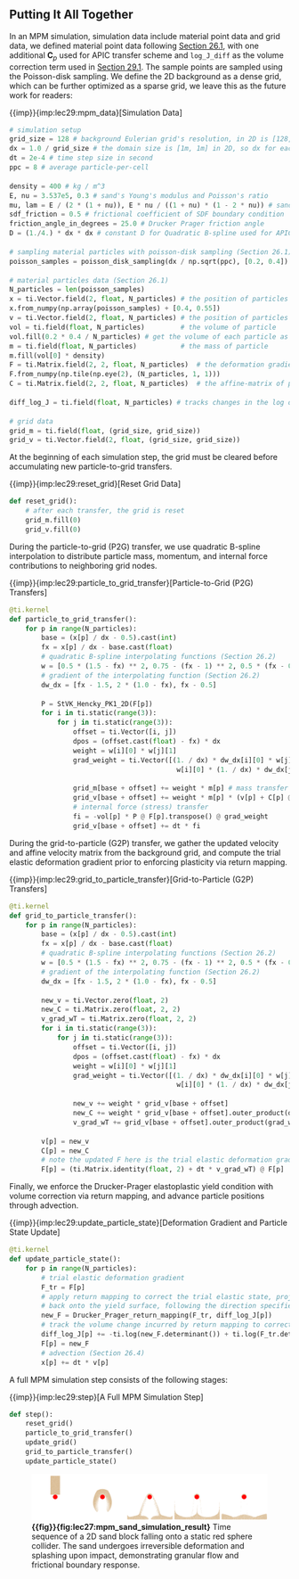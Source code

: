 ## Putting It All Together

In an MPM simulation, simulation data include material point data and grid data, we defined material point data following [Section 26.1](./lec26.1-material_particles.md), with one additional $\mathbf{C}_p$ used for APIC transfer scheme and `log_J_diff` as the volume correction term used in [Section 29.1](./lec29.1-drucker_prager.md). The sample points are sampled using the Poisson-disk sampling. We define the 2D background as a dense grid, which can be further optimized as a sparse grid, we leave this as the  future work for readers:

{{imp}}{imp:lec29:mpm_data}[Simulation Data]
``` Python
# simulation setup
grid_size = 128 # background Eulerian grid's resolution, in 2D is [128, 128]
dx = 1.0 / grid_size # the domain size is [1m, 1m] in 2D, so dx for each cell is (1/128)m
dt = 2e-4 # time step size in second
ppc = 8 # average particle-per-cell

density = 400 # kg / m^3
E, nu = 3.537e5, 0.3 # sand's Young's modulus and Poisson's ratio
mu, lam = E / (2 * (1 + nu)), E * nu / ((1 + nu) * (1 - 2 * nu)) # sand's Lame parameters
sdf_friction = 0.5 # frictional coefficient of SDF boundary condition
friction_angle_in_degrees = 25.0 # Drucker Prager friction angle
D = (1./4.) * dx * dx # constant D for Quadratic B-spline used for APIC

# sampling material particles with poisson-disk sampling (Section 26.1)
poisson_samples = poisson_disk_sampling(dx / np.sqrt(ppc), [0.2, 0.4]) # simulating a [30cm, 50cm] sand block

# material particles data (Section 26.1)
N_particles = len(poisson_samples)
x = ti.Vector.field(2, float, N_particles) # the position of particles
x.from_numpy(np.array(poisson_samples) + [0.4, 0.55])
v = ti.Vector.field(2, float, N_particles) # the position of particles
vol = ti.field(float, N_particles)         # the volume of particle
vol.fill(0.2 * 0.4 / N_particles) # get the volume of each particle as V_rest / N_particles
m = ti.field(float, N_particles)           # the mass of particle
m.fill(vol[0] * density)
F = ti.Matrix.field(2, 2, float, N_particles)  # the deformation gradient of particles
F.from_numpy(np.tile(np.eye(2), (N_particles, 1, 1)))
C = ti.Matrix.field(2, 2, float, N_particles)  # the affine-matrix of particles

diff_log_J = ti.field(float, N_particles) # tracks changes in the log of the volume gained during extension

# grid data
grid_m = ti.field(float, (grid_size, grid_size))
grid_v = ti.Vector.field(2, float, (grid_size, grid_size))
```

At the beginning of each simulation step, the grid must be cleared before accumulating new particle-to-grid transfers.

{{imp}}{imp:lec29:reset_grid}[Reset Grid Data]
``` Python
def reset_grid():
    # after each transfer, the grid is reset
    grid_m.fill(0)
    grid_v.fill(0)
```

During the particle-to-grid (P2G) transfer, we use quadratic B-spline interpolation to distribute particle mass, momentum, and internal force contributions to neighboring grid nodes.

{{imp}}{imp:lec29:particle_to_grid_transfer}[Particle-to-Grid (P2G) Transfers]
``` Python
@ti.kernel
def particle_to_grid_transfer():
    for p in range(N_particles):
        base = (x[p] / dx - 0.5).cast(int)
        fx = x[p] / dx - base.cast(float)
        # quadratic B-spline interpolating functions (Section 26.2)
        w = [0.5 * (1.5 - fx) ** 2, 0.75 - (fx - 1) ** 2, 0.5 * (fx - 0.5) ** 2]
        # gradient of the interpolating function (Section 26.2)
        dw_dx = [fx - 1.5, 2 * (1.0 - fx), fx - 0.5]

        P = StVK_Hencky_PK1_2D(F[p])
        for i in ti.static(range(3)):
            for j in ti.static(range(3)):
                offset = ti.Vector([i, j])
                dpos = (offset.cast(float) - fx) * dx
                weight = w[i][0] * w[j][1]
                grad_weight = ti.Vector([(1. / dx) * dw_dx[i][0] * w[j][1], 
                                          w[i][0] * (1. / dx) * dw_dx[j][1]])

                grid_m[base + offset] += weight * m[p] # mass transfer
                grid_v[base + offset] += weight * m[p] * (v[p] + C[p] @ dpos) # momentum Transfer, APIC formulation
                # internal force (stress) transfer
                fi = -vol[p] * P @ F[p].transpose() @ grad_weight
                grid_v[base + offset] += dt * fi
```

During the grid-to-particle (G2P) transfer, we gather the updated velocity and affine velocity matrix from the background grid, and compute the trial elastic deformation gradient prior to enforcing plasticity via return mapping.

{{imp}}{imp:lec29:grid_to_particle_transfer}[Grid-to-Particle (G2P) Transfers]
``` Python
@ti.kernel
def grid_to_particle_transfer():
    for p in range(N_particles):
        base = (x[p] / dx - 0.5).cast(int)
        fx = x[p] / dx - base.cast(float)
        # quadratic B-spline interpolating functions (Section 26.2)
        w = [0.5 * (1.5 - fx) ** 2, 0.75 - (fx - 1) ** 2, 0.5 * (fx - 0.5) ** 2]
        # gradient of the interpolating function (Section 26.2)
        dw_dx = [fx - 1.5, 2 * (1.0 - fx), fx - 0.5]

        new_v = ti.Vector.zero(float, 2)
        new_C = ti.Matrix.zero(float, 2, 2)
        v_grad_wT = ti.Matrix.zero(float, 2, 2)
        for i in ti.static(range(3)):
            for j in ti.static(range(3)):
                offset = ti.Vector([i, j])
                dpos = (offset.cast(float) - fx) * dx
                weight = w[i][0] * w[j][1]
                grad_weight = ti.Vector([(1. / dx) * dw_dx[i][0] * w[j][1], 
                                          w[i][0] * (1. / dx) * dw_dx[j][1]])

                new_v += weight * grid_v[base + offset]
                new_C += weight * grid_v[base + offset].outer_product(dpos) / D
                v_grad_wT += grid_v[base + offset].outer_product(grad_weight)

        v[p] = new_v
        C[p] = new_C
        # note the updated F here is the trial elastic deformation gradient
        F[p] = (ti.Matrix.identity(float, 2) + dt * v_grad_wT) @ F[p]
```

Finally, we enforce the Drucker-Prager elastoplastic yield condition with volume correction via return mapping, and advance particle positions through advection.

{{imp}}{imp:lec29:update_particle_state}[Deformation Gradient and Particle State Update]
``` Python
@ti.kernel
def update_particle_state():
    for p in range(N_particles):
        # trial elastic deformation gradient
        F_tr = F[p]
        # apply return mapping to correct the trial elastic state, projecting the stress induced by F_tr
        # back onto the yield surface, following the direction specified by the plastic flow rule. (Section 27.2)
        new_F = Drucker_Prager_return_mapping(F_tr, diff_log_J[p])
        # track the volume change incurred by return mapping to correct volume, following https://dl.acm.org/doi/10.1145/3072959.3073651 sec 4.3.4
        diff_log_J[p] += -ti.log(new_F.determinant()) + ti.log(F_tr.determinant()) # formula (26)
        F[p] = new_F
        # advection (Section 26.4)
        x[p] += dt * v[p]
```

A full MPM simulation step consists of the following stages:

{{imp}}{imp:lec29:step}[A Full MPM Simulation Step]
``` Python
def step():
    reset_grid()
    particle_to_grid_transfer()
    update_grid()
    grid_to_particle_transfer()
    update_particle_state()
```

<figure>
    <center>
    <img src="img/lec29/mpm_sand_simulation_result.png">
    </center>
    <figcaption><b>{{fig}}{fig:lec27:mpm_sand_simulation_result}</b> Time sequence of a 2D sand block falling onto a static red sphere collider. The sand undergoes irreversible deformation and splashing upon impact, demonstrating granular flow and frictional boundary response. </figcaption>
</figure>